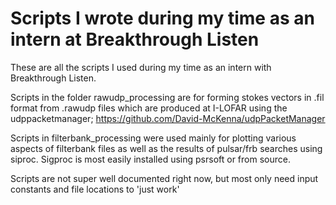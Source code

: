 # Scripts I wrote during my time as an intern at Breakthrough Listen

These are all the scripts I used during my time as an intern with Breakthrough Listen. 

Scripts in the folder rawudp_processing are for forming stokes vectors in .fil format from .rawudp files which are 
produced at I-LOFAR using the udppacketmanager; https://github.com/David-McKenna/udpPacketManager

Scripts in filterbank_processing were used mainly for plotting various aspects of filterbank files as well as the results of pulsar/frb searches using siproc.
Sigproc is most easily installed using psrsoft or from source.

Scripts are not super well documented right now, but most only need input constants and file locations to 'just work'
